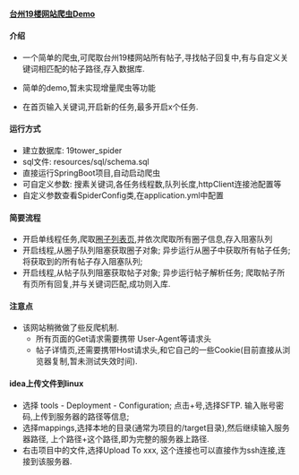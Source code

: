 #### [台州19楼网站爬虫Demo](http://taizhou.19lou.com/)

#### 介绍
- 一个简单的爬虫,可爬取台州19楼网站所有帖子,寻找帖子回复中,有与自定义关键词相匹配的帖子路径,存入数据库.
- 简单的demo,暂未实现增量爬虫等功能

- 在首页输入关键词,开启新的任务,最多开启x个任务.



#### 运行方式
- 建立数据库: 19tower_spider
- sql文件: resources/sql/schema.sql
- 直接运行SpringBoot项目,自动启动爬虫
- 可自定义参数: 搜素关键词,各任务线程数,队列长度,httpClient连接池配置等
- 自定义参数查看SpiderConfig类,在application.yml中配置

#### 简要流程
- 开启单线程任务,爬取[圈子列表页](http://taizhou.19lou.com/board/list-1.html),并依次爬取所有圈子信息,存入阻塞队列
- 开启线程,从圈子队列阻塞获取圈子对象; 异步运行从圈子中获取所有帖子任务; 将获取到的所有帖子存入阻塞队列;
- 开启线程,从帖子队列阻塞获取帖子对象; 异步运行帖子解析任务; 爬取帖子所有页所有回复,并与关键词匹配,成功则入库.

#### 注意点
- 该网站稍微做了些反爬机制. 
    - 所有页面的Get请求需要携带 User-Agent等请求头
    - 帖子详情页,还需要携带Host请求头,和它自己的一些Cookie(目前直接从浏览器复制,暂未测试失效时间).


#### idea上传文件到linux
- 选择 tools - Deployment - Configuration; 点击+号,选择SFTP. 输入账号密码,上传到服务器的路径等信息;
- 选择mappings,选择本地的目录(通常为项目的/target目录),然后继续输入服务器路径, 上个路径+这个路径,即为完整的服务器上路径.
- 右击项目中的文件,选择Upload To xxx, 这个连接也可以直接作为ssh连接,连接到该服务器.

